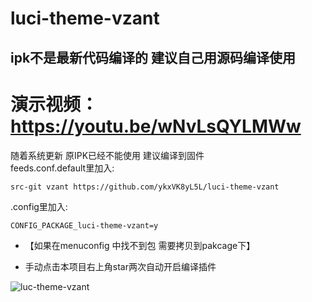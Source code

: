 # luci-theme-vzant
## ipk不是最新代码编译的 建议自己用源码编译使用 
# 演示视频：https://youtu.be/wNvLsQYLMWw
随着系统更新 原IPK已经不能使用 建议编译到固件   
feeds.conf.default里加入: 
```
src-git vzant https://github.com/ykxVK8yL5L/luci-theme-vzant
```

.config里加入:
```
CONFIG_PACKAGE_luci-theme-vzant=y
```

- 【如果在menuconfig 中找不到包  需要拷贝到pakcage下】

- 手动点击本项目右上角star两次自动开启编译插件


![luc-theme-vzant](https://github.com/ykxVK8yL5L/luci-theme-vzant/raw/main/ScreenShot.png)
